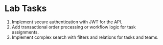 # Lab Tasks

1. Implement secure authentication with JWT for the API.
2. Add transactional order processing or workflow logic for task assignments.
3. Implement complex search with filters and relations for tasks and teams.
